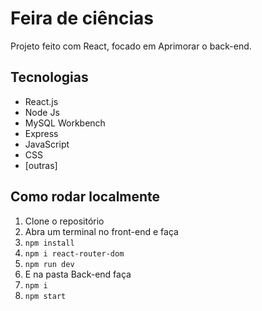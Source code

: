 # Feira de ciências


Projeto feito com React, focado em Aprimorar o back-end.

## Tecnologias
- React.js
- Node Js
- MySQL Workbench
- Express 
- JavaScript
- CSS
- [outras]

## Como rodar localmente
1. Clone o repositório
2. Abra um terminal no front-end e faça
3. `npm install`
4. `npm i react-router-dom`
5. `npm run dev`
6. E na pasta Back-end faça
7. `npm i`
8. `npm start`

